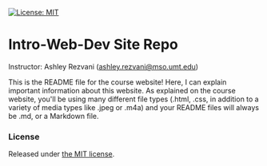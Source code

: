 [![License: MIT](https://img.shields.io/badge/License-MIT-yellow.svg)](https://opensource.org/licenses/MIT)


# Intro-Web-Dev Site Repo
Instructor: Ashley Rezvani ([ashley.rezvani@mso.umt.edu](mailto:ashley.rezvani@mso.umt.edu))

This is the README file for the course website! Here, I can explain important information about this website. As explained on the course website, you'll be using many different file types (.html, .css, in addition to a variety of media types like .jpeg or .m4a) and your README files will always be .md, or a Markdown file.


### License
Released under [the MIT license](LICENSE).
